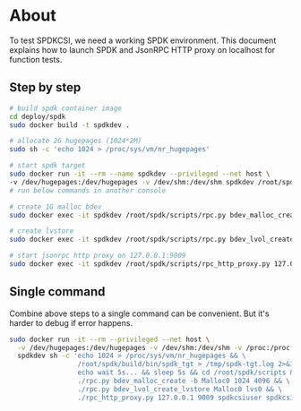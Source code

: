 # About

To test SPDKCSI, we need a working SPDK environment. This document explains how to launch SPDK and JsonRPC HTTP proxy
on localhost for function tests.

## Step by step

```bash
# build spdk container image
cd deploy/spdk
sudo docker build -t spdkdev .

# allocate 2G hugepages (1024*2M)
sudo sh -c 'echo 1024 > /proc/sys/vm/nr_hugepages'

# start spdk target
sudo docker run -it --rm --name spdkdev --privileged --net host \
-v /dev/hugepages:/dev/hugepages -v /dev/shm:/dev/shm spdkdev /root/spdk/build/bin/spdk_tgt
# run below commands in another console

# create 1G malloc bdev
sudo docker exec -it spdkdev /root/spdk/scripts/rpc.py bdev_malloc_create -b Malloc0 1024 4096

# create lvstore
sudo docker exec -it spdkdev /root/spdk/scripts/rpc.py bdev_lvol_create_lvstore Malloc0 lvs0

# start jsonrpc http proxy on 127.0.0.1:9009
sudo docker exec -it spdkdev /root/spdk/scripts/rpc_http_proxy.py 127.0.0.1 9009 spdkcsiuser spdkcsipass
```

## Single command

Combine above steps to a single command can be convenient. But it's harder to debug if error happens.

```bash
sudo docker run -it --rm --privileged --net host \
  -v /dev/hugepages:/dev/hugepages -v /dev/shm:/dev/shm -v /proc:/proc \
  spdkdev sh -c 'echo 1024 > /proc/sys/vm/nr_hugepages && \
                 /root/spdk/build/bin/spdk_tgt > /tmp/spdk-tgt.log 2>&1 & \
                 echo wait 5s... && sleep 5s && cd /root/spdk/scripts && \
                 ./rpc.py bdev_malloc_create -b Malloc0 1024 4096 && \
                 ./rpc.py bdev_lvol_create_lvstore Malloc0 lvs0 && \
                 ./rpc_http_proxy.py 127.0.0.1 9009 spdkcsiuser spdkcsipass'
```

